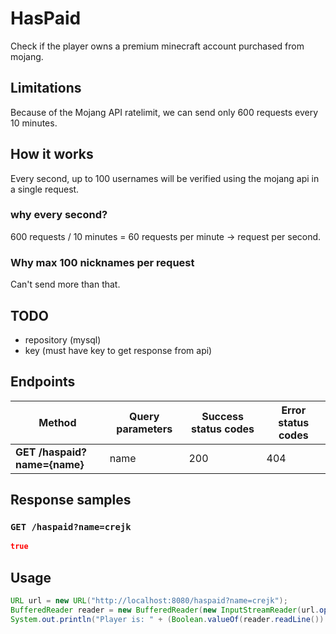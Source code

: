 # HasPaid
Check if the player owns a premium minecraft account purchased from mojang.

## Limitations
Because of the Mojang API ratelimit, we can send only 600 requests every 10 minutes.

## How it works
Every second, up to 100 usernames will be verified using the mojang api in a single request.

### why every second?
600 requests / 10 minutes = 60 requests per minute -> request per second.

### Why max 100 nicknames per request
Can't send more than that.

## TODO
- repository (mysql)
- key (must have key to get response from api)

## Endpoints

| Method                                | Query parameters      | Success status codes   | Error status codes |
| ------------------------------------- | --------------------- | ---------------------  | ------------------ |
| **GET  /haspaid?name={name}**         | name                  | 200                    | 404                |

## Response samples

### `GET /haspaid?name=crejk`
```json
true
```

## Usage
```java
URL url = new URL("http://localhost:8080/haspaid?name=crejk");
BufferedReader reader = new BufferedReader(new InputStreamReader(url.openStream()));
System.out.println("Player is: " + (Boolean.valueOf(reader.readLine()) ? "cool" : "vocan"));
```

